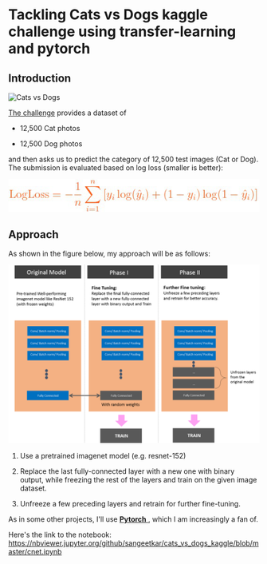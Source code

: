 # Tackling **Cats vs Dogs** kaggle challenge using **transfer-learning** and pytorch

 

## Introduction

 

![Cats vs Dogs](https://kaggle2.blob.core.windows.net/competitions/kaggle/3362/media/woof_meow.jpg)

 

[The challenge](https://www.kaggle.com/c/dogs-vs-cats-redux-kernels-edition) provides a dataset of

 

-  12,500 Cat photos

-  12,500 Dog photos

 

and then asks us to predict the category of 12,500 test images (Cat or Dog). The submission is evaluated based on log loss (smaller is better):

![LogLoss equation](./figures/render.png)
 

## Approach

 

As shown in the figure below, my approach will be as follows:

![Approach](./figures/Transfer_Learning.png) 

1.  Use a pretrained imagenet model (e.g. resnet-152)

2.  Replace the last fully-connected layer with a new one with binary output, while freezing the rest of the layers and train on the given image dataset.

3.  Unfreeze a few preceding layers and retrain for further fine-tuning.

 

As in some other projects, I'll use [ **Pytorch** ](pytorch.org), which I am increasingly a fan of.

Here's the link to the notebook: 
https://nbviewer.jupyter.org/github/sangeetkar/cats_vs_dogs_kaggle/blob/master/cnet.ipynb

